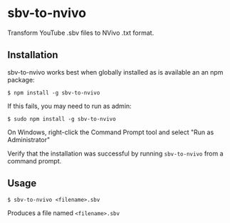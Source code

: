 # sbv-to-nvivo
Transform YouTube .sbv files to NVivo .txt format.

## Installation
sbv-to-nvivo works best when globally installed as is available an an npm package:

    $ npm install -g sbv-to-nvivo

If this fails, you may need to run as admin:

    $ sudo npm install -g sbv-to-nvivo

On Windows, right-click the Command Prompt tool and select "Run as Administrator"

Verify that the installation was successful by running `sbv-to-nvivo` from a command prompt.

## Usage
    $ sbv-to-nvivo <filename>.sbv

Produces a file named `<filename>.sbv`
